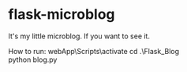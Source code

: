 # flask-microblog
It's my little microblog. If you want to see it. 

How to run:
webApp\Scripts\activate
cd .\Flask_Blog\
python blog.py
